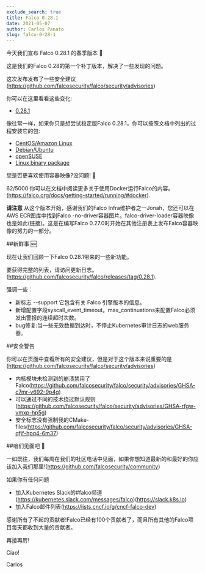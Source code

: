 ```yaml
---
exclude_search: true
title: Falco 0.28.1
date: 2021-05-07
author: Carlos Panato
slug: falco-0-28-1
---
```


今天我们宣布 Falco 0.28.1 的春季版本 🌱

这是我们的Falco 0.28的第一个补丁版本，解决了一些发现的问题。

这次发布发布了一些安全建议(https://github.com/falcosecurity/falco/security/advisories)

你可以在这里看看这些变化:

- [0.28.1](https://github.com/falcosecurity/falco/releases/tag/0.28.1)

像往常一样，如果你只是想尝试稳定版Falco 0.28.1，你可以按照文档中列出的过程安装它的包:

- [CentOS/Amazon Linux](https://falco.org/docs/getting-started/installation/#centos-rhel)
- [Debian/Ubuntu](https://falco.org/docs/getting-started/installation/#debian)
- [openSUSE](https://falco.org/docs/getting-started/installation/#suse)
- [Linux binary package](https://falco.org/docs/getting-started/installation/#linux-binary)

您是否更喜欢使用容器映像?没问题! 🐳

62/5000 
你可以在文档中阅读更多关于使用Docker运行Falco的内容。(https://falco.org/docs/getting-started/running/#docker).

**请注意** 从这个版本开始，感谢我们的Falco Infra维护者之一Jonah，您还可以在AWS ECR图库中找到Falco -no-driver容器图片。falco-driver-loader容器映像也是如此(链接)。这是在编写Falco 0.27.0时开始在其他注册表上发布Falco容器映像的努力的一部分。

##新鲜事 🆕

现在让我们回顾一下Falco 0.28.1带来的一些新功能。

要获得完整的列表，请访问更新日志。(https://github.com/falcosecurity/falco/releases/tag/0.28.1).

强调一些：

- 新标志 --support 它包含有关 Falco 引擎版本的信息。
- 新增配置字段syscall_event_timeout。max_continuations来配置Falco必须发出警报的连续超时次数。
- bug修复:当一些无效数据到达时，不停止Kubernetes审计日志的web服务器。


##安全警告

你可以在页面中查看所有的安全建议，但是对于这个版本来说重要的是(https://github.com/falcosecurity/falco/security/advisories)
- 内核模块未检测到的崩溃禁用了Falco(https://github.com/falcosecurity/falco/security/advisories/GHSA-c7mr-v692-9p4g)
- 可以通过不同的技术绕过默认规则(https://github.com/falcosecurity/falco/security/advisories/GHSA-rfgw-vmxp-hp5g)
- 安全标志没有强制我的CMake-files(https://github.com/falcosecurity/falco/security/advisories/GHSA-qfjf-hpq4-6m37)

##咱们见面吧 🤝

一如既往，我们每周在我们的社区电话中见面，如果你想知道最新的和最好的你应该加入我们那里!(https://github.com/falcosecurity/community)

如果你有任何问题

- 加入Kubernetes Slack的#falco频道(https://kubernetes.slack.com/messages/falco)(https://slack.k8s.io)
- 加入Falco邮件列表(https://lists.cncf.io/g/cncf-falco-dev)

感谢所有了不起的贡献者!Falco已经有100个贡献者了，而且所有其他的Falco项目每天都收到大量的贡献者。

再接再厉!

Ciao!

Carlos

